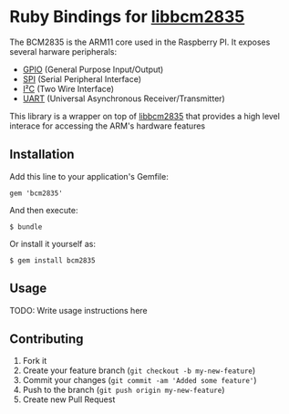 # Ruby Bindings for [libbcm2835](http://www.open.com.au/mikem/bcm2835/)

The BCM2835 is the ARM11 core used in the Raspberry PI. It exposes several harware peripherals:

- [GPIO](http://en.wikipedia.org/wiki/GPIO) (General Purpose Input/Output) 
- [SPI](http://en.wikipedia.org/wiki/Serial_Peripheral_Interface_Bus) (Serial Peripheral Interface)
- [I²C](http://en.wikipedia.org/wiki/I²C) (Two Wire Interface)
- [UART](http://en.wikipedia.org/wiki/UART) (Universal Asynchronous Receiver/Transmitter)

This library is a wrapper on top of [libbcm2835](http://www.open.com.au/mikem/bcm2835/) that provides a high level interace for accessing the ARM's hardware features

## Installation

Add this line to your application's Gemfile:

    gem 'bcm2835'

And then execute:

    $ bundle

Or install it yourself as:

    $ gem install bcm2835

## Usage

TODO: Write usage instructions here

## Contributing

1. Fork it
2. Create your feature branch (`git checkout -b my-new-feature`)
3. Commit your changes (`git commit -am 'Added some feature'`)
4. Push to the branch (`git push origin my-new-feature`)
5. Create new Pull Request
